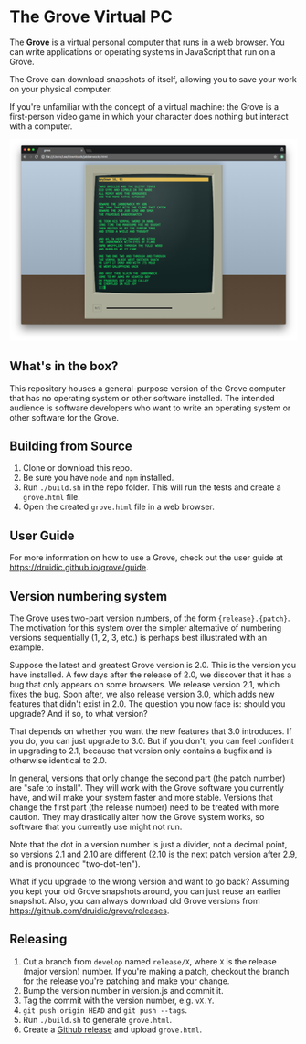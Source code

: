 # The Grove Virtual PC

The **Grove** is a virtual personal computer that runs in a
web browser. You can write applications or operating systems
in JavaScript that run on a Grove.

The Grove can download snapshots of itself, allowing you to
save your work on your physical computer.

If you're unfamiliar with the concept of a virtual machine:
the Grove is a first-person video game in which your
character does nothing but interact with a computer.

![Screenshot of a Grove computer running a simple program](screenshot.png)

## What's in the box?

This repository houses a general-purpose version of the
Grove computer that has no operating system or other
software installed. The intended audience is software
developers who want to write an operating system or other
software for the Grove.

## Building from Source

1. Clone or download this repo.
2. Be sure you have `node` and `npm` installed.
3. Run `./build.sh` in the repo folder. This will run the
   tests and create a `grove.html` file.
4. Open the created `grove.html` file in a web browser.

## User Guide

For more information on how to use a Grove, check out the
user guide at https://druidic.github.io/grove/guide.

## Version numbering system

The Grove uses two-part version numbers, of the form
`{release}.{patch}`. The motivation for this system over the
simpler alternative of numbering versions sequentially
(1, 2, 3, etc.) is perhaps best illustrated with an example.

Suppose the latest and greatest Grove version is 2.0. This
is the version you have installed. A few days after the
release of 2.0, we discover that it has a bug that only
appears on some browsers. We release version 2.1, which
fixes the bug. Soon after, we also release version 3.0,
which adds new features that didn't exist in 2.0. The
question you now face is: should you upgrade? And if so, to
what version?

That depends on whether you want the new features that 3.0
introduces. If you do, you can just upgrade to 3.0. But if
you don't, you can feel confident in upgrading to 2.1,
because that version only contains a bugfix and is otherwise
identical to 2.0.

In general, versions that only change the second part (the
patch number) are "safe to install". They will work with
the Grove software you currently have, and will make your
system faster and more stable. Versions that change
the first part (the release number) need to be treated with
more caution. They may drastically alter how the Grove
system works, so software that you currently use might not
run.

Note that the dot in a version number is just a divider, not
a decimal point, so versions 2.1 and 2.10 are different
(2.10 is the next patch version after 2.9, and is pronounced
"two-dot-ten").

What if you upgrade to the wrong version and want to go
back? Assuming you kept your old Grove snapshots around,
you can just reuse an earlier snapshot. Also, you can always
download old Grove versions from
https://github.com/druidic/grove/releases.

## Releasing

1. Cut a branch from `develop` named `release/X`, where
  `X` is the release (major version) number. If you're
  making a patch, checkout the branch for the release
  you're patching and make your change.
2. Bump the version number in version.js and commit it.
3. Tag the commit with the version number, e.g. `vX.Y`.
4. `git push origin HEAD` and `git push --tags`.
5. Run `./build.sh` to generate `grove.html`.
6. Create a [Github release](https://github.com/druidic/grove/releases)
  and upload `grove.html`.
